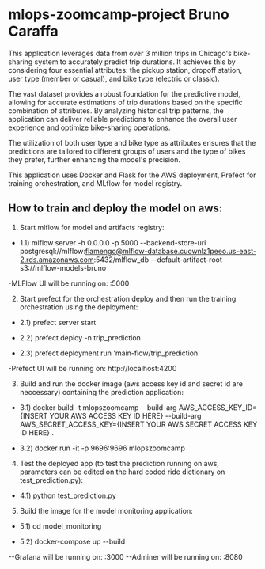 # mlops-zoomcamp-project Bruno Caraffa

This application leverages data from over 3 million trips in Chicago's bike-sharing system to accurately predict trip durations. It achieves this by considering four essential attributes: the pickup station, dropoff station, user type (member or casual), and bike type (electric or classic).

The vast dataset provides a robust foundation for the predictive model, allowing for accurate estimations of trip durations based on the specific combination of attributes. By analyzing historical trip patterns, the application can deliver reliable predictions to enhance the overall user experience and optimize bike-sharing operations.

The utilization of both user type and bike type as attributes ensures that the predictions are tailored to different groups of users and the type of bikes they prefer, further enhancing the model's precision.

This application uses Docker and Flask for the AWS deployment, Prefect for training orchestration, and MLflow for model registry.

## How to train and deploy the model on aws:
1) Start mlflow for model and artifacts registry:

* 1.1) mlflow server -h 0.0.0.0 -p 5000 --backend-store-uri postgresql://mlflow:flamengo@mlflow-database.cuownlz1peeo.us-east-2.rds.amazonaws.com:5432/mlflow_db --default-artifact-root s3://mlflow-models-bruno

-MLFlow UI will be running on: :5000

2) Start prefect for the orchestration deploy and then run the training orchestration using the deployment:

* 2.1) prefect server start

* 2.2) prefect deploy -n trip_prediction

* 2.3) prefect deployment run 'main-flow/trip_prediction'

-Prefect UI will be running on: http://localhost:4200

3) Build and run the docker image (aws access key id and secret id are neccessary) containing the prediction application:

* 3.1) docker build -t mlopszoomcamp --build-arg AWS_ACCESS_KEY_ID={INSERT YOUR AWS ACCESS KEY ID HERE} --build-arg AWS_SECRET_ACCESS_KEY={INSERT YOUR AWS SECRET ACCESS KEY ID HERE} .

* 3.2) docker run -it -p 9696:9696 mlopszoomcamp

4) Test the deployed app (to test the prediction running on aws, parameters can be edited on the hard coded ride dictionary on test_prediction.py):

* 4.1) python test_prediction.py 

5) Build the image for the model monitoring application:

* 5.1) cd model_monitoring

* 5.2) docker-compose up --build

--Grafana will be running on: :3000
--Adminer will be running on: :8080
